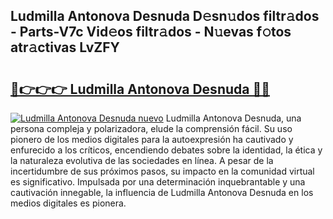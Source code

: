 ## Ludmilla Antonova Desnuda D𝚎sn𝚞dos filtr𝚊dos - Parts-V7c Vid𝚎os filtr𝚊dos - N𝚞evas f𝚘tos atr𝚊ctivas LvZFY

# <h2><a href="http://mbcklu8.tromn.icu/?c=Ludmilla+Antonova+Desnuda">🔗👉👉👉 Ludmilla Antonova Desnuda 🔗🔗</a></h2>

[![Ludmilla Antonova Desnuda nuevo](https://i.imgur.com/pEAQMta.gif)](http://mbcklu8.tromn.icu/?c=Ludmilla+Antonova+Desnuda)
Ludmilla Antonova Desnuda, una persona compleja y polarizadora, elude la comprensión fácil. Su uso pionero de los medios digitales para la autoexpresión ha cautivado y enfurecido a los críticos, encendiendo debates sobre la identidad, la ética y la naturaleza evolutiva de las sociedades en línea. A pesar de la incertidumbre de sus próximos pasos, su impacto en la comunidad virtual es significativo. Impulsada por una determinación inquebrantable y una cautivación innegable, la influencia de Ludmilla Antonova Desnuda en los medios digitales es pionera.
